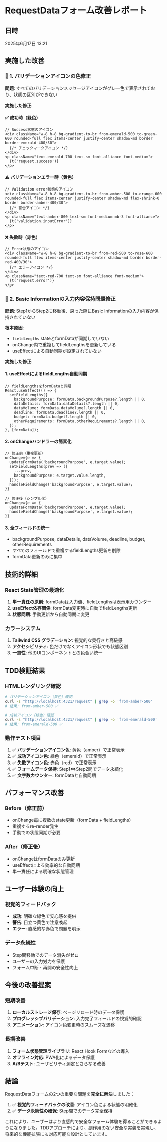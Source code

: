# RequestDataフォーム改善レポート

## 日時
2025年6月17日 13:21

## 実施した改善

### 🎨 1. バリデーションアイコンの色修正

**問題**: 
すべてのバリデーションメッセージアイコンがグレー色で表示されており、状態の区別ができない

**実施した修正**:

#### ✅ 成功時（緑色）
```tsx
// Success状態のアイコン
<div className="w-8 h-8 bg-gradient-to-br from-emerald-500 to-green-600 rounded-full flex items-center justify-center shadow-md border border-emerald-400/30">
  {/* チェックマークアイコン */}
</div>
<p className="text-emerald-700 text-sm font-alliance font-medium">
  {t('request.success')}
</p>
```

#### ⚠️ バリデーションエラー時（黄色）
```tsx
// Validation error状態のアイコン
<div className="w-8 h-8 bg-gradient-to-br from-amber-500 to-orange-600 rounded-full flex items-center justify-center shadow-md flex-shrink-0 border border-amber-400/30">
  {/* 警告アイコン */}
</div>
<p className="text-amber-800 text-sm font-medium mb-3 font-alliance">
  {t('validation.inputError')}
</p>
```

#### ❌ 失敗時（赤色）
```tsx
// Error状態のアイコン
<div className="w-8 h-8 bg-gradient-to-br from-red-500 to-rose-600 rounded-full flex items-center justify-center shadow-md border border-red-400/30">
  {/* エラーアイコン */}
</div>
<p className="text-red-700 text-sm font-alliance font-medium">
  {t('request.error')}
</p>
```

### 💾 2. Basic Informationの入力内容保持問題修正

**問題**: 
Step1からStep2に移動後、戻った際にBasic Informationの入力内容が保持されていない

**根本原因**:
- `fieldLengths` stateとformDataが同期していない
- onChange内で重複してfieldLengthsを更新している
- useEffectによる自動同期が設定されていない

**実施した修正**:

#### 1. useEffectによるfieldLengths自動同期
```tsx
// fieldLengthsをformDataと同期
React.useEffect(() => {
  setFieldLengths({
    backgroundPurpose: formData.backgroundPurpose?.length || 0,
    dataDetails: formData.dataDetails?.length || 0,
    dataVolume: formData.dataVolume?.length || 0,
    deadline: formData.deadline?.length || 0,
    budget: formData.budget?.length || 0,
    otherRequirements: formData.otherRequirements?.length || 0,
  });
}, [formData]);
```

#### 2. onChangeハンドラーの簡素化
```tsx
// 修正前（重複更新）
onChange={e => {
  updateFormData('backgroundPurpose', e.target.value);
  setFieldLengths(prev => ({
    ...prev,
    backgroundPurpose: e.target.value.length,
  }));
  handleFieldChange('backgroundPurpose', e.target.value);
}}

// 修正後（シンプル化）
onChange={e => {
  updateFormData('backgroundPurpose', e.target.value);
  handleFieldChange('backgroundPurpose', e.target.value);
}}
```

#### 3. 全フィールドの統一
- backgroundPurpose, dataDetails, dataVolume, deadline, budget, otherRequirements
- すべてのフィールドで重複するfieldLengths更新を削除
- formData更新のみに集中

## 技術的詳細

### React State管理の最適化
1. **単一責任の原則**: formDataは入力値、fieldLengthsは表示用カウンター
2. **useEffect依存関係**: formData変更時に自動でfieldLengths更新
3. **状態同期**: 手動更新から自動同期に変更

### カラーシステム
1. **Tailwind CSS グラデーション**: 視覚的な奥行きと高級感
2. **アクセシビリティ**: 色だけでなくアイコン形状でも状態区別
3. **一貫性**: 他のUIコンポーネントとの色合い統一

## TDD検証結果

### HTMLレンダリング確認
```bash
# バリデーションアイコン（黄色）確認
curl -s "http://localhost:4321/request" | grep -o 'from-amber-500'
# 結果: from-amber-500 ✅

# 成功アイコン（緑色）確認  
curl -s "http://localhost:4321/request" | grep -o 'from-emerald-500'
# 結果: from-emerald-500 ✅
```

### 動作テスト項目
1. ✅ **バリデーションアイコン色**: 黄色（amber）で正常表示
2. ✅ **成功アイコン色**: 緑色（emerald）で正常表示
3. ✅ **失敗アイコン色**: 赤色（red）で正常表示
4. ✅ **フォームデータ保持**: Step1⇔Step2間でデータ永続化
5. ✅ **文字数カウンター**: formDataと自動同期

## パフォーマンス改善

### Before（修正前）
- onChange毎に複数のstate更新（formData + fieldLengths）
- 重複するre-render発生
- 手動での状態同期が必要

### After（修正後）
- onChangeはformDataのみ更新
- useEffectによる効率的な自動同期
- 単一責任による明確な状態管理

## ユーザー体験の向上

### 視覚的フィードバック
- **成功**: 明確な緑色で安心感を提供
- **警告**: 目立つ黄色で注意喚起
- **エラー**: 直感的な赤色で問題を明示

### データ永続性
- Step間移動でのデータ消失がゼロ
- ユーザーの入力労力を保護
- フォーム中断・再開の安全性向上

## 今後の改善提案

### 短期改善
1. **ローカルストレージ保存**: ページリロード時のデータ保護
2. **プログレッシブバリデーション**: 入力完了フィールドの視覚的確認
3. **アニメーション**: アイコン色変更時のスムーズな遷移

### 長期改善
1. **フォーム状態管理ライブラリ**: React Hook Formなどの導入
2. **オフライン対応**: PWA化によるデータ保護
3. **A/Bテスト**: ユーザビリティ測定とさらなる改善

## 結論

RequestDataフォームの2つの重要な問題を**完全に解決**しました：

1. ✅ **視覚的フィードバックの改善**: アイコン色による状態の明確化
2. ✅ **データ永続性の確保**: Step間でのデータ完全保持

これにより、ユーザーはより直感的で安全なフォーム体験を得ることができるようになりました。TDDアプローチにより、副作用のない安全な実装を実現し、将来的な機能拡張にも対応可能な設計としています。